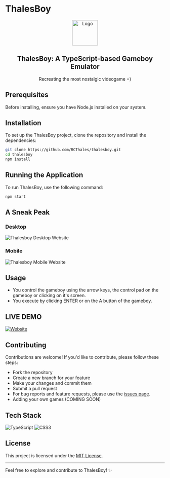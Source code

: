 # ThalesBoy

<div align="center">
    <img src="https://cdn-icons-png.flaticon.com/512/705/705082.png" alt="Logo" width="80" height="80">
    <h2>ThalesBoy: A TypeScript-based Gameboy Emulator</h2>
    <p>Recreating the most nostalgic videogame =)</p>
</div>

## Prerequisites

Before installing, ensure you have Node.js installed on your system.

## Installation

To set up the ThalesBoy project, clone the repository and install the dependencies:

```bash
git clone https://github.com/RCThales/thalesboy.git
cd thalesboy
npm install
```

## Running the Application

To run ThalesBoy, use the following command:

```bash
npm start
```

## A Sneak Peak

### Desktop
![Thalesboy Desktop Website](https://githubdocs-thalescardoso.s3.amazonaws.com/thalesboy_1.gif)

### Mobile
![Thalesboy Mobile Website](https://githubdocs-thalescardoso.s3.amazonaws.com/thalesboy_2.gif)

## Usage

- You control the gameboy using the arrow keys, the control pad on the gameboy or clicking on it's screen.
- You execute by clicking ENTER or on the A button of the gameboy.

## LIVE DEMO

[![Website](https://img.shields.io/badge/Visit%20Website-%2341B883?style=for-the-badge)](https://thalesboycolor.netlify.app/)

## Contributing

Contributions are welcome! If you'd like to contribute, please follow these steps:

- Fork the repository
- Create a new branch for your feature
- Make your changes and commit them
- Submit a pull request
- For bug reports and feature requests, please use the [issues page](https://github.com/RCThales/thalesboy/issues).
- Adding your own games (COMING SOON)

## Tech Stack

![TypeScript](https://img.shields.io/badge/TypeScript-3178C6?style=for-the-badge&logo=typescript&logoColor=white)
![CSS3](https://img.shields.io/badge/CSS3-1572B6?style=for-the-badge&logo=css3&logoColor=white)


## License

This project is licensed under the [MIT License](LICENSE).

---

Feel free to explore and contribute to ThalesBoy! ✨
